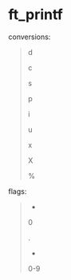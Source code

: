 # ft_printf

conversions:
> d
>
> c
>
> s
>
> p
>
> i
>
> u
>
> x
>
> X
>
> %

flags:

> -
>
> 0
>
> .
>
> *
>
> 0-9
